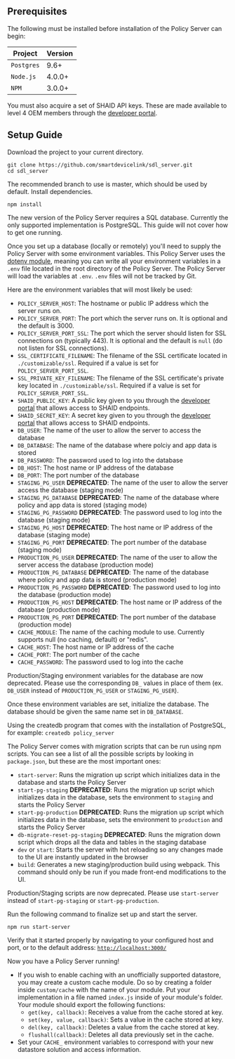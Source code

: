 ## Prerequisites
The following must be installed before installation of the Policy Server can begin:

| Project | Version |
|---------|---------|
| `Postgres` | 9.6+ |
| `Node.js` | 4.0.0+ |
| `NPM` | 3.0.0+ |

You must also acquire a set of SHAID API keys. These are made available to level 4 OEM members through the [developer portal](https://smartdevicelink.com/).

## Setup Guide
Download the project to your current directory.
```
git clone https://github.com/smartdevicelink/sdl_server.git
cd sdl_server
```
The recommended branch to use is master, which should be used by default. Install dependencies.
```
npm install
```

The new version of the Policy Server requires a SQL database. Currently the only supported implementation is PostgreSQL. This guide will not cover how to get one running.

Once you set up a database (locally or remotely) you'll need to supply the Policy Server with some environment variables. This Policy Server uses the [dotenv module](https://www.npmjs.com/package/dotenv), meaning you can write all your environment variables in a `.env` file located in the root directory of the Policy Server. The Policy Server will load the variables at `.env`. `.env` files will not be tracked by Git.

Here are the environment variables that will most likely be used:

* `POLICY_SERVER_HOST`: The hostname or public IP address which the server runs on.
* `POLICY_SERVER_PORT`: The port which the server runs on. It is optional and the default is 3000.
* `POLICY_SERVER_PORT_SSL`: The port which the server should listen for SSL connections on (typically 443). It is optional and the default is `null` (do not listen for SSL connections).
* `SSL_CERTIFICATE_FILENAME`: The filename of the SSL certificate located in `./customizable/ssl`. Required if a value is set for `POLICY_SERVER_PORT_SSL`.
* `SSL_PRIVATE_KEY_FILENAME`: The filename of the SSL certificate's private key located in `./customizable/ssl`. Required if a value is set for `POLICY_SERVER_PORT_SSL`.
* `SHAID_PUBLIC_KEY`: A public key given to you through the [developer portal](https://smartdevicelink.com/) that allows access to SHAID endpoints.
* `SHAID_SECRET_KEY`: A secret key given to you through the [developer portal](https://smartdevicelink.com/) that allows access to SHAID endpoints.
* `DB_USER`: The name of the user to allow the server to access the database
* `DB_DATABASE`: The name of the database where polciy and app data is stored
* `DB_PASSWORD`: The password used to log into the database
* `DB_HOST`: The host name or IP address of the database
* `DB_PORT`: The port number of the database
* `STAGING_PG_USER` **DEPRECATED**: The name of the user to allow the server access the database (staging mode)
* `STAGING_PG_DATABASE` **DEPRECATED**: The name of the database where policy and app data is stored (staging mode)
* `STAGING_PG_PASSWORD` **DEPRECATED**: The password used to log into the database (staging mode)
* `STAGING_PG_HOST` **DEPRECATED**: The host name or IP address of the database (staging mode)
* `STAGING_PG_PORT` **DEPRECATED**: The port number of the database (staging mode)
* `PRODUCTION_PG_USER` **DEPRECATED**: The name of the user to allow the server access the database (production mode)
* `PRODUCTION_PG_DATABASE` **DEPRECATED**: The name of the database where policy and app data is stored (production mode)
* `PRODUCTION_PG_PASSWORD` **DEPRECATED**: The password used to log into the database (production mode)
* `PRODUCTION_PG_HOST` **DEPRECATED**: The host name or IP address of the database (production mode)
* `PRODUCTION_PG_PORT` **DEPRECATED**: The port number of the database (production mode)
* `CACHE_MODULE`: The name of the caching module to use. Currently supports null (no caching, default) or "redis".
* `CACHE_HOST`: The host name or IP address of the cache
* `CACHE_PORT`: The port number of the cache
* `CACHE_PASSWORD`: The password used to log into the cache

Production/Staging environment variables for the database are now deprecated. Please use the corresponding `DB_` values in place of them (ex. `DB_USER` instead of `PRODUCTION_PG_USER` or `STAGING_PG_USER`).

Once these environment variables are set, initialize the database. The database should be given the same name set in `DB_DATABASE`.

Using the createdb program that comes with the installation of PostgreSQL, for example:
`createdb policy_server`

The Policy Server comes with migration scripts that can be run using npm scripts. You can see a list of all the possible scripts by looking in `package.json`, but these are the most important ones:

* `start-server`: Runs the migration up script which initializes data in the database and starts the Policy Server
* `start-pg-staging` **DEPRECATED**: Runs the migration up script which initializes data in the database, sets the environment to `staging` and starts the Policy Server
* `start-pg-production` **DEPRECATED**: Runs the migration up script which initializes data in the database, sets the environment to `production` and starts the Policy Server
* `db-migrate-reset-pg-staging` **DEPRECATED**: Runs the migration down script which drops all the data and tables in the staging database
* `dev` or `start`: Starts the server with hot reloading so any changes made to the UI are instantly updated in the browser
* `build`: Generates a new staging/production build using webpack. This command should only be run if you made front-end modifications to the UI.

Production/Staging scripts are now deprecated. Please use `start-server` instead of `start-pg-staging` or `start-pg-production`.

Run the following command to finalize set up and start the server.

`npm run start-server`

Verify that it started properly by navigating to your configured host and port, or to the default address: <a href="http://localhost:3000/">`http://localhost:3000/`</a>

Now you have a Policy Server running!


* If you wish to enable caching with an unofficially supported datastore, you may create a custom cache module. Do so by creating a folder inside `custom/cache` with the name of your module. Put your implementation in a file named `index.js` inside of your module's folder. Your module should export the following functions:
    * `get(key, callback)`: Receives a value from the cache stored at key.
    * `set(key, value, callback)`: Sets a value in the cache stored at key.
    * `del(key, callback)`: Deletes a value from the cache stored at key.
    * `flushall(callback)`: Deletes all data previously set in the cache.
* Set your `CACHE_` environment variables to correspond with your new datastore solution and access information.
